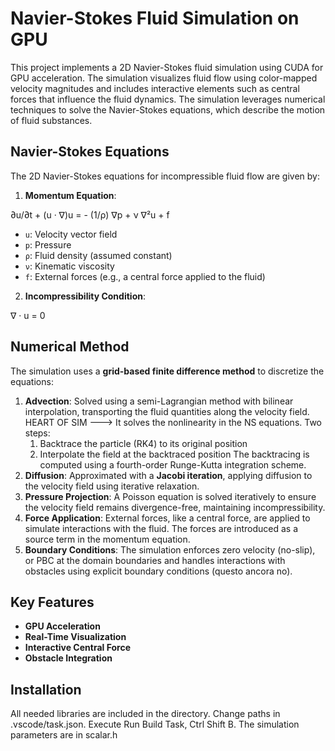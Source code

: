# Navier-Stokes Fluid Simulation on GPU

This project implements a 2D Navier-Stokes fluid simulation using CUDA for GPU acceleration. The simulation visualizes fluid flow using color-mapped velocity magnitudes and includes interactive elements such as central forces that influence the fluid dynamics. The simulation leverages numerical techniques to solve the Navier-Stokes equations, which describe the motion of fluid substances.

## Navier-Stokes Equations

The 2D Navier-Stokes equations for incompressible fluid flow are given by:

1. **Momentum Equation**:

∂u/∂t + (u · ∇)u = - (1/ρ) ∇p + ν ∇²u + f

- `u`: Velocity vector field
- `p`: Pressure
- `ρ`: Fluid density (assumed constant)
- `ν`: Kinematic viscosity
- `f`: External forces (e.g., a central force applied to the fluid)

2. **Incompressibility Condition**:

∇ · u = 0

## Numerical Method

The simulation uses a **grid-based finite difference method** to discretize the equations:

1. **Advection**: Solved using a semi-Lagrangian method with bilinear interpolation, transporting the fluid quantities along the velocity field. HEART OF SIM ---> It solves the nonlinearity in the NS equations. Two steps:
     1. Backtrace the particle (RK4) to its original position
     2. Interpolate the field at the backtraced position
  The backtracing is computed using a fourth-order Runge-Kutta integration scheme.
2. **Diffusion**: Approximated with a **Jacobi iteration**, applying diffusion to the velocity field using iterative relaxation.
3. **Pressure Projection**: A Poisson equation is solved iteratively to ensure the velocity field remains divergence-free, maintaining incompressibility.
4. **Force Application**: External forces, like a central force, are applied to simulate interactions with the fluid. The forces are introduced as a source term in the momentum equation.
5. **Boundary Conditions**: The simulation enforces zero velocity (no-slip), or PBC at the domain boundaries and handles interactions with obstacles using explicit boundary conditions (questo ancora no).

## Key Features

- **GPU Acceleration**
- **Real-Time Visualization**
- **Interactive Central Force**
- **Obstacle Integration**

## Installation
All needed libraries are included in the directory. Change paths in .vscode/task.json. Execute Run Build Task, Ctrl Shift B. The simulation parameters are in scalar.h

